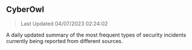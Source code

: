 ## CyberOwl 
> Last Updated 04/07/2023 02:24:02 


A daily updated summary of the most frequent types of security incidents currently being reported from different sources.

